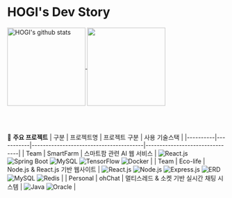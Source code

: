 # HOGI's Dev Story

<a href="https://github.com/hogi2020">
<img align="center" style="height:180px" src="https://github-readme-stats.vercel.app/api?username=hogi2020&show_icons=true&include_all_commits=true&include_orgs=true&theme=nord&hide_border=true" alt="HOGI's github stats" />
</a>

<a href="https://github.com/hogi2020">
<img align="center" style="height:180px" src="https://github-readme-stats.vercel.app/api/top-langs/?username=hogi2020&layout=compact&include_orgs=true&theme=nord&hide_border=true" />
</a> 

<br><br>

📂 **주요 프로젝트**
| 구분     | 프로젝트명 | 프로젝트 구분                          | 사용 기술스택                 |
|----------|-----------|----------------------------------------|--------------------------------|
| Team     | SmartFarm | 스마트팜 관련 AI 웹 서비스               | ![React.js](https://img.shields.io/badge/React-61DAFB?style=flat&logo=react&logoColor=black) ![Spring Boot](https://img.shields.io/badge/Spring%20Boot-6DB33F?style=flat&logo=spring-boot&logoColor=white) ![MySQL](https://img.shields.io/badge/MySQL-4479A1?style=flat&logo=mysql&logoColor=white) ![TensorFlow](https://img.shields.io/badge/TensorFlow-FF6F00?style=flat&logo=tensorflow&logoColor=white) ![Docker](https://img.shields.io/badge/Docker-2496ED?style=flat&logo=docker&logoColor=white) |
| Team     | Eco-life  | Node.js & React.js 기반 웹사이트        | ![React.js](https://img.shields.io/badge/React-61DAFB?style=flat&logo=react&logoColor=black) ![Node.js](https://img.shields.io/badge/Node.js-339933?style=flat&logo=node.js&logoColor=white) ![Express.js](https://img.shields.io/badge/Express.js-000000?style=flat&logo=express&logoColor=white)
 ![ERD](https://img.shields.io/badge/ERD-000000?style=flat&logo=diagrams.net&logoColor=white) ![MySQL](https://img.shields.io/badge/MySQL-4479A1?style=flat&logo=mysql&logoColor=white) ![Redis](https://img.shields.io/badge/Redis-DC382D?style=flat&logo=redis&logoColor=white) |
| Personal | ohChat    | 멀티스레드 & 소켓 기반 실시간 채팅 시스템 | ![Java](https://img.shields.io/badge/Java-007396?style=flat&logo=openjdk&logoColor=white) ![Oracle](https://img.shields.io/badge/Oracle-F80000?style=flat&logo=oracle&logoColor=white) |

